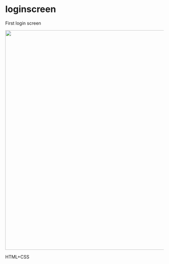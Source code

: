 # loginscreen
First login screen

<div align="center">
<img src="https://i.imgur.com/rZQDv6w.png" width="700px" />
</div>


HTML+CSS
